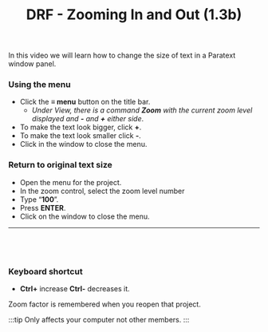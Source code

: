 ﻿---
title: DRF - Zooming In and Out (1.3b)
---
In this video we will learn how to change the size of text in a Paratext window panel.

### Using the menu
-  Click the **≡ menu** button on the title bar.  
     -  *Under View, there is a command **Zoom** with the current zoom level displayed and **-** and **+** either side*.
-  To make the text look bigger, click **+**.
-  To make the text look smaller click **-**.
-  Click in the window to close the menu.

### Return to original text size

-  Open the menu for the project.
-  In the zoom control, select the zoom level number
-  Type “**100**”.
-  Press **ENTER**.
-  Click on the window to close the menu.
 
-----

 
-----


### Keyboard shortcut

-  **Ctrl+** increase **Ctrl-** decreases it.

Zoom factor is remembered when you reopen that project.

:::tip
Only affects your computer not other members.
:::
